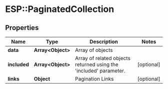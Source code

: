 # ESP::PaginatedCollection

## Properties
Name | Type | Description | Notes
------------ | ------------- | ------------- | -------------
**data** | **Array&lt;Object&gt;** | Array of objects | 
**included** | **Array&lt;Object&gt;** | Array of related objects returned using the &#39;included&#39; parameter. | [optional] 
**links** | **Object** | Pagination Links | [optional] 


